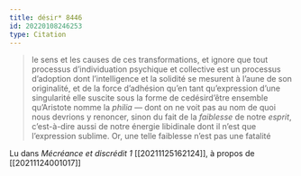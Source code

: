 ```yaml
---
title: désir* 8446
id: 20220108246253
type: Citation
---
```


> le sens et les causes de ces transformations, et ignore que tout processus d’individuation psychique et collective est un processus d’adoption dont l’intelligence et la solidité se mesurent à l’aune de son originalité, et de la force d’adhésion qu’en tant qu’expression d’une singularité elle suscite sous la forme de cedésird’être ensemble qu’Aristote nomme la *philia* — dont on ne voit pas au nom de quoi nous devrions y renoncer, sinon du fait de la *faiblesse* de notre *esprit*, c’est-à-dire aussi de notre énergie libidinale dont il n’est que l’expression sublime. Or, une telle faiblesse n’est pas une fatalité

Lu dans *Mécréance et discrédit 1* [[20211125162124]], à propos de [[20211124001017]]